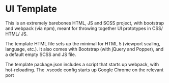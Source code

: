 # UI Template

This is an extremely barebones HTML, JS and SCSS project, with bootstrap and webpack (via npm), meant for throwing together UI prototypes in CSS/ HTML/ JS.

The template HTML file sets up the minimal for HTML 5 (viewport scaling, language, etc.). It also comes with Bootstrap (with jQuery and Popper), and a default empty SCSS and JS file.

The template package.json includes a script that starts up webpack, with hot-reloading. The .vscode config starts up Google Chrome on the relevant port
